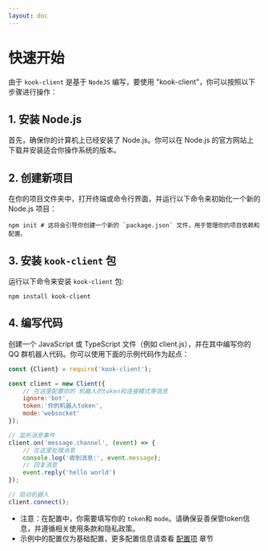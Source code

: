 ```yaml
---
layout: doc
---
```

# 快速开始
由于 `kook-client` 是基于 `NodeJS` 编写，要使用 "kook-client"，你可以按照以下步骤进行操作：
## 1. 安装 Node.js
首先，确保你的计算机上已经安装了 Node.js。你可以在 Node.js 的官方网站上下载并安装适合你操作系统的版本。
## 2. 创建新项目
在你的项目文件夹中，打开终端或命令行界面，并运行以下命令来初始化一个新的 Node.js 项目：
```shell
npm init # 这将会引导你创建一个新的 `package.json` 文件，用于管理你的项目依赖和配置。
```
## 3. 安装 `kook-client` 包
运行以下命令来安装 `kook-client` 包:
```shell
npm install kook-client
```
## 4. 编写代码
创建一个 JavaScript 或 TypeScript 文件（例如 client.js），并在其中编写你的 QQ 群机器人代码。你可以使用下面的示例代码作为起点：
```javascript
const {Client} = require('kook-client');

const client = new Client({
	// 在这里配置你的 机器人的token和连接模式等信息
	ignore:'bot',
	token:'你的机器人token',
	mode:'websocket'
});

// 监听消息事件
client.on('message.channel', (event) => {
	// 在这里处理消息
	console.log('收到消息:', event.message);
	// 回复消息
	event.reply('hello world')
});

// 启动机器人
client.connect();
```

- 注意：在配置中，你需要填写你的 `token`和 `mode`。请确保妥善保管token信息，并遵循相关使用条款和隐私政策。
- 示例中的配置仅为基础配置，更多配置信息请查看 [配置项](../config.md) 章节


